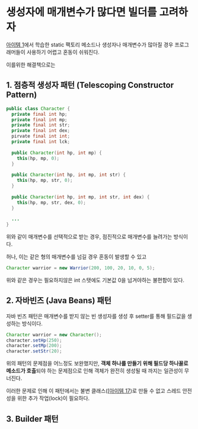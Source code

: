 # 생성자에 매개변수가 많다면 빌더를 고려하자

[아이템 1]('../item-001.md')에서 학습한 static 팩토리 메소드나 생성자나 매개변수가 많아질 경우 프로그래머들이 사용하기 어렵고 혼동이 쉬워진다.

이를위한 해결책으로는

## 1. 점층적 생성자 패턴 (Telescoping Constructor Pattern)

```java
public class Character {
  private final int hp;
  private final int mp;
  private final int str;
  private final int dex;
  pirvate final int int;
  private final int lck;
  
  public Character(int hp, int mp) {
    this(hp, mp, 0);
  }
  
  public Character(int hp, int mp, int str) {
    this(hp, mp, str, 0);
  }
  
  public Character(int hp, int mp, int str, int dex) {
    this(hp, mp, str, dex, 0);
  }
  
  ...
}
```

위와 같이 매개변수를 선택적으로 받는 경우, 점진적으로 매개변수를 늘려가는 방식이다.

허나, 이는 같은 형의 매개변수를 넘길 경우 혼동이 발생할 수 있고

```java
Character warrior = new Warrior(200, 100, 20, 10, 0, 5);
```

위와 같은 경우는 필요하지않은 int 스탯에도 기본값 0을 넘겨야하는 불편함이 있다.

## 2. 자바빈즈 (Java Beans) 패턴

자바 빈즈 패턴은 매개변수를 받지 않는 빈 생성자를 생성 후 setter를 통해 필드값을 생성하는 방식이다.

```java
Character warrior = new Character();
character.setHp(250);
character.setMp(200);
character.setStr(20);
```

위의 패턴의 문제점을 어느정도 보완했지만, **객체 하나를 만들기 위해 필드당 하나꼴로 메소드가 호출**되야 하는 문제점으로 인해 객체가 완전히 생성될 때 까지는 일관성이 무너진다.

이러한 문제로 인해 이 패턴에서는 불변 클래스([[아이템 17]('item-017.md'))로 만들 수 없고 스레드 안전성을 위한 추가 작업(lock)이 필요하다.

<!-- After: Freeze -->

## 3. Builder 패턴
